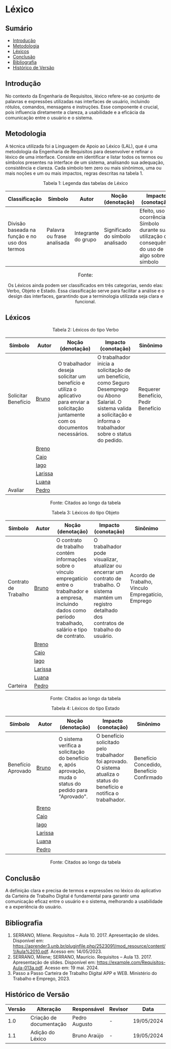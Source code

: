 # Léxico

## Sumário

* [Introdução](#Introdução)
* [Metodologia](#Metodologia)
* [Léxicos](#Léxicos)
* [Conclusão](#Conclusão)
* [Bibliografia](#Bibliografia)
* [Histórico de Versão](#Histórico-de-versão)

## Introdução

No contexto da Engenharia de Requisitos, léxico refere-se ao conjunto de palavras e expressões utilizadas nas interfaces de usuário, incluindo rótulos, comandos, mensagens e instruções. Esse componente é crucial, pois influencia diretamente a clareza, a usabilidade e a eficácia da comunicação entre o usuário e o sistema.

## Metodologia

A técnica utilizada foi a Linguagem de Apoio ao Léxico (LAL), que é uma metodologia da Engenharia de Requisitos para desenvolver e refinar o léxico de uma interface. Consiste em identificar e listar todos os termos ou símbolos presentes na interface de um sistema, analisando sua adequação, consistência e clareza. Cada símbolo tem zero ou mais sinônimos, uma ou mais noções e um ou mais impactos, regras descritas na tabela 1.

<center>

Tabela 1: Legenda das tabelas de Léxico

|Classificação|Símbolo|Autor|Noção (denotação)|Impacto (conotação)|Sinônimo|
|-|-|-|-|-|-|
|Divisão baseada na função e no uso dos termos|Palavra ou frase analisada|Integrante do grupo|Significado do símbolo analisado|Efeito, uso ou ocorrência do Símbolo durante sua utilização ou consequência do uso de algo sobre o símbolo|Palavra ou frase de mesmo significado do símbolo|

<font size="3"><p style="text-align: center">Fonte: </p></font>

Os Léxicos ainda podem ser classificados em três categorias, sendo elas: Verbo, Objeto e Estado. Essa classificação serve para facilitar a análise e o design das interfaces, garantindo que a terminologia utilizada seja clara e funcional.

</center>

## Léxicos

<center>
Tabela 2: Léxicos do tipo Verbo

|Símbolo|Autor|Noção (denotação)|Impacto (conotação)|Sinônimo|
|-|-|-|-|-|
| Solicitar Benefício | [Bruno](https://github.com/brunocva.png) | O trabalhador deseja solicitar um benefício e utiliza o aplicativo para enviar a solicitação juntamente com os documentos necessários. | O trabalhador inicia a solicitação de um benefício, como Seguro Desemprego ou Abono Salarial. O sistema valida a solicitação e informa o trabalhador sobre o status do pedido. | Requerer Benefício, Pedir Benefício |
| | [Breno](https://github.com/brenoalexandre0.png) | | | |
| | [Caio](https://github.com/caiomesvie) | | | |
| | [Iago](https://github.com/Paxxaglia) | | | |
| | [Larissa](https://github.com/SkywalkerSupreme) | | | |
| | [Luana](https://github.com/LuaMedeiros) | | | |
| Avaliar| [Pedro](https://github.com/Izarias) | | | |

Fonte: Citados ao longo da tabela
</center>

<center>
Tabela 3: Léxicos do tipo Objeto

|Símbolo|Autor|Noção (denotação)|Impacto (conotação)|Sinônimo|
|-|-|-|-|-|
| Contrato de Trabalho | [Bruno](https://github.com/brunocva.png) | O contrato de trabalho contém informações sobre o vínculo empregatício entre o trabalhador e a empresa, incluindo dados como período trabalhado, salário e tipo de contrato. | O trabalhador pode visualizar, atualizar ou encerrar um contrato de trabalho. O sistema mantém um registro detalhado dos contratos de trabalho do usuário. | Acordo de Trabalho, Vínculo Empregatício, Emprego |
| | [Breno](https://github.com/brenoalexandre0.png) | | | |
| | [Caio](https://github.com/caiomesvie) | | | |
| | [Iago](https://github.com/Paxxaglia) | | | |
| | [Larissa](https://github.com/SkywalkerSupreme) | | | |
| | [Luana](https://github.com/LuaMedeiros) | | | |
| Carteira | [Pedro](https://github.com/Izarias) | | | |

Fonte: Citados ao longo da tabela
</center>

<center>
Tabela 4: Léxicos do tipo Estado

|Símbolo|Autor|Noção (denotação)|Impacto (conotação)|Sinônimo|
|-|-|-|-|-|
| Benefício Aprovado | [Bruno](https://github.com/brunocva.png) | O sistema verifica a solicitação do benefício e, após aprovação, muda o status do pedido para "Aprovado". | O benefício solicitado pelo trabalhador foi aprovado. O sistema atualiza o status do benefício e notifica o trabalhador. | Benefício Concedido, Benefício Confirmado |
| | [Breno](https://github.com/brenoalexandre0.png) | | | |
| | [Caio](https://github.com/caiomesvie) | | | |
| | [Iago](https://github.com/Paxxaglia) | | | |
| | [Larissa](https://github.com/SkywalkerSupreme) | | | |
| | [Luana](https://github.com/LuaMedeiros) | | | |
| | [Pedro](https://github.com/Izarias) | | | |

Fonte: Citados ao longo da tabela
</center>

## Conclusão

A definição clara e precisa de termos e expressões no léxico do aplicativo da Carteira de Trabalho Digital é fundamental para garantir uma comunicação eficaz entre o usuário e o sistema, melhorando a usabilidade e a experiência do usuário.

## Bibliografia

1. SERRANO, Milene. Requisitos – Aula 10. 2017. Apresentação de slides. Disponível em: <https://aprender3.unb.br/pluginfile.php/2523091/mod_resource/content/1/Aula%2010.pdf>. Acesso em: 14/05/2023.
2. SERRANO, Milene; SERRANO, Maurício. Requisitos – Aula 13. 2017. Apresentação de slides. Disponível em: <https://example.com/Requisitos-Aula-013a.pdf>. Acesso em: 19 mai. 2024.
3. Passo a Passo Carteira de Trabalho Digital APP e WEB. Ministério do Trabalho e Emprego, 2023.

## Histórico de Versão

| Versão | Alteração | Responsável | Revisor | Data |
| - | - | - | - | - |
| 1.0 | Criação de documentação | Pedro Augusto | - | 19/05/2024 |
| 1.1 | Adição do Léxico | Bruno Araújo | - | 19/05/2024 |
